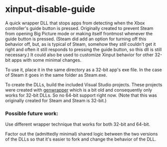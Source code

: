 # xinput-disable-guide
A quick wrapper DLL that stops apps from detecting when the Xbox controller's guide button is pressed. Originally created to prevent Steam from opening Big Picture mode or making itself frontmost whenever the guide button is pressed. (Steam did add an option for turning off this behavior off, but, as is typical of Steam, somehow they _still_ couldn't get it right and often it still responds to pressing the guide button, so this dll is still necessary.) It could also be used to customize Xinput behavior for other 32-bit apps with some minimal changes.

To use it, place it in the same directory as a 32-bit app's exe file. In the case of Steam it goes in the same folder as Steam.exe.

To create the DLLs, build the included Visual Studio projects. These projects were created with [genwrapper](https://github.com/floodyberry/genwrapper) which is a bit old and consequently only works for 32-bit DLLs. So no 64-bit support right now. (Note that this was originally created for Steam and Steam is 32-bit.)

### Possible future work:
Use different wrapper technique that works for both 32-bit and 64-bit.

Factor out the (admittedly minimal) shared logic between the two versions of the DLLs so that it's easier to fork and change the behavior of the DLL.
